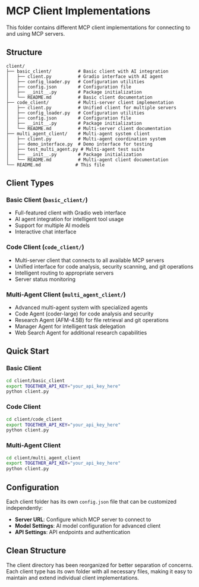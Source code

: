 # MCP Client Implementations

This folder contains different MCP client implementations for connecting to and using MCP servers.

## Structure

```
client/
├── basic_client/          # Basic client with AI integration
│   ├── client.py          # Gradio interface with AI agent
│   ├── config_loader.py   # Configuration utilities
│   ├── config.json        # Configuration file
│   ├── __init__.py        # Package initialization
│   └── README.md          # Basic client documentation
├── code_client/           # Multi-server client implementation
│   ├── client.py          # Unified client for multiple servers
│   ├── config_loader.py   # Configuration utilities
│   ├── config.json        # Configuration file
│   ├── __init__.py        # Package initialization
│   └── README.md          # Multi-server client documentation
├── multi_agent_client/    # Multi-agent system client
│   ├── client.py          # Multi-agent coordination system
│   ├── demo_interface.py  # Demo interface for testing
│   ├── test_multi_agent.py # Multi-agent test suite
│   ├── __init__.py        # Package initialization
│   └── README.md          # Multi-agent client documentation
└── README.md             # This file
```

## Client Types

### Basic Client (`basic_client/`)
- Full-featured client with Gradio web interface
- AI agent integration for intelligent tool usage
- Support for multiple AI models
- Interactive chat interface

### Code Client (`code_client/`)
- Multi-server client that connects to all available MCP servers
- Unified interface for code analysis, security scanning, and git operations
- Intelligent routing to appropriate servers
- Server status monitoring

### Multi-Agent Client (`multi_agent_client/`)
- Advanced multi-agent system with specialized agents
- Code Agent (coder-large) for code analysis and security
- Research Agent (AFM-4.5B) for file retrieval and git operations
- Manager Agent for intelligent task delegation
- Web Search Agent for additional research capabilities

## Quick Start

### Basic Client
```bash
cd client/basic_client
export TOGETHER_API_KEY="your_api_key_here"
python client.py
```

### Code Client
```bash
cd client/code_client
export TOGETHER_API_KEY="your_api_key_here"
python client.py
```

### Multi-Agent Client
```bash
cd client/multi_agent_client
export TOGETHER_API_KEY="your_api_key_here"
python client.py
```

## Configuration

Each client folder has its own `config.json` file that can be customized independently:

- **Server URL**: Configure which MCP server to connect to
- **Model Settings**: AI model configuration for advanced client
- **API Settings**: API endpoints and authentication

## Clean Structure

The client directory has been reorganized for better separation of concerns. Each client type has its own folder with all necessary files, making it easy to maintain and extend individual client implementations.
